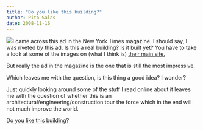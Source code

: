 ```yaml
---
title: "Do you like this building?"
author: Pito Salas
date: 2008-11-16
---
```




![](http://www.triplemint.com/.a/6a00d834517dbc69e2010534a36f66970b-pi)I came
across this ad in the New York Times magazine. I should say, I was riveted by
this ad. Is this a real building? Is it built yet? You have to take a look at
some of the images on (what I think is) [their main site.
](<http://www.56leonardtribeca.com>)

But really the ad in the magazine is the one that is still the most
impressive.

Which leaves me with the question, is this thing a good idea? I wonder?

Just quickly looking around some of the stuff I read online about it leaves me
with the question of whether this is an architectural/engineering/construction
tour the force which in the end will not much improve the world.


[Do you like this building?](None)
